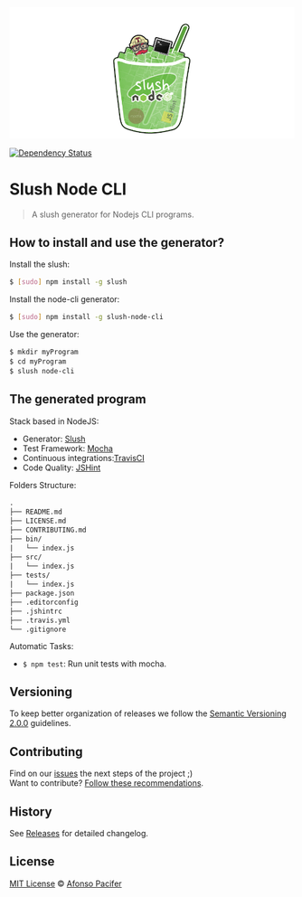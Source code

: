 ![Slush node-cli Logo](https://github.com/afonsopacifer/slush-node-cli/blob/master/logo.png)

[![Dependency Status](https://david-dm.org/afonsopacifer/slush-node-cli.svg)](https://david-dm.org/afonsopacifer/slush-node-cli)

# Slush Node CLI

> A slush generator for Nodejs CLI programs.

## How to install and use the generator?

Install the slush:

```sh
$ [sudo] npm install -g slush
```

Install the node-cli generator:

```sh
$ [sudo] npm install -g slush-node-cli
```

Use the generator:

```sh
$ mkdir myProgram
$ cd myProgram
$ slush node-cli
```

## The generated program

Stack based in NodeJS:

- Generator: [Slush](http://slushjs.github.io/#/)
- Test Framework: [Mocha]()
- Continuous integrations:[TravisCI]()
- Code Quality: [JSHint]()

Folders Structure:

	.
	├── README.md
	├── LICENSE.md
	├── CONTRIBUTING.md
	├── bin/
	|   └── index.js
	├── src/
	|   └── index.js
	├── tests/
	|   └── index.js
	├── package.json
	├── .editorconfig
	├── .jshintrc
	├── .travis.yml
	└── .gitignore

Automatic Tasks:

- `$ npm test`: Run unit tests with mocha.

## Versioning

To keep better organization of releases we follow the [Semantic Versioning 2.0.0](http://semver.org/) guidelines.

## Contributing

Find on our [issues](https://github.com/afonsopacifer/slush-node-cli/issues/) the next steps of the project ;)
<br>
Want to contribute? [Follow these recommendations](https://github.com/afonsopacifer/slush-node-cli/blob/master/CONTRIBUTING.md).

## History

See [Releases](https://github.com/afonsopacifer/slush-node-cli/releases) for detailed changelog.

## License

[MIT License](https://github.com/afonsopacifer/slush-node-cli/blob/master/LICENSE.md) © [Afonso Pacifer](http://afonsopacifer.com/)
